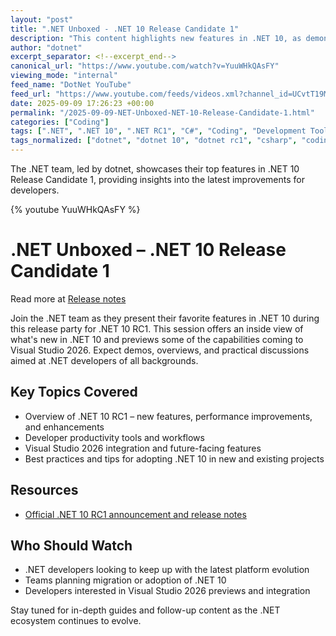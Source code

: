 ```yaml
---
layout: "post"
title: ".NET Unboxed - .NET 10 Release Candidate 1"
description: "This content highlights new features in .NET 10, as demonstrated by the .NET team. The presentation likely covers enhancements, tools, and capabilities in .NET 10 RC1, with mentions of Visual Studio 2026. The focus is on what developers can expect from this release and practical improvements for coding, productivity, and development in the Microsoft ecosystem."
author: "dotnet"
excerpt_separator: <!--excerpt_end-->
canonical_url: "https://www.youtube.com/watch?v=YuuWHkQAsFY"
viewing_mode: "internal"
feed_name: "DotNet YouTube"
feed_url: "https://www.youtube.com/feeds/videos.xml?channel_id=UCvtT19MZW8dq5Wwfu6B0oxw"
date: 2025-09-09 17:26:23 +00:00
permalink: "/2025-09-09-NET-Unboxed-NET-10-Release-Candidate-1.html"
categories: ["Coding"]
tags: [".NET", ".NET 10", ".NET RC1", "C#", "Coding", "Development Tools", "Dotnet10", "Microsoft", "Programming", "Release Candidate", "Software Release", "Videos", "Visualstudio2026", "VS"]
tags_normalized: ["dotnet", "dotnet 10", "dotnet rc1", "csharp", "coding", "development tools", "dotnet10", "microsoft", "programming", "release candidate", "software release", "videos", "visualstudio2026", "vs"]
---
```


The .NET team, led by dotnet, showcases their top features in .NET 10 Release Candidate 1, providing insights into the latest improvements for developers.<!--excerpt_end-->

{% youtube YuuWHkQAsFY %}

# .NET Unboxed – .NET 10 Release Candidate 1

Read more at [Release notes](https://aka.ms/dotnet/10/rc1)

Join the .NET team as they present their favorite features in .NET 10 during this release party for .NET 10 RC1. This session offers an inside view of what's new in .NET 10 and previews some of the capabilities coming to Visual Studio 2026. Expect demos, overviews, and practical discussions aimed at .NET developers of all backgrounds.

## Key Topics Covered

- Overview of .NET 10 RC1 – new features, performance improvements, and enhancements
- Developer productivity tools and workflows
- Visual Studio 2026 integration and future-facing features
- Best practices and tips for adopting .NET 10 in new and existing projects

## Resources

- [Official .NET 10 RC1 announcement and release notes](https://aka.ms/dotnet/10/rc1)

## Who Should Watch

- .NET developers looking to keep up with the latest platform evolution
- Teams planning migration or adoption of .NET 10
- Developers interested in Visual Studio 2026 previews and integration

Stay tuned for in-depth guides and follow-up content as the .NET ecosystem continues to evolve.
